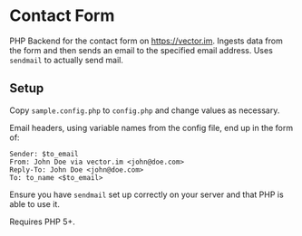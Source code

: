 # Contact Form

PHP Backend for the contact form on https://vector.im. Ingests data from the
form and then sends an email to the specified email address. Uses `sendmail`
to actually send mail.

## Setup

Copy `sample.config.php` to `config.php` and change values as necessary.

Email headers, using variable names from the config file, end up in the form of:

```
Sender: $to_email
From: John Doe via vector.im <john@doe.com>
Reply-To: John Doe <john@doe.com>
To: to_name <$to_email>
```

Ensure you have `sendmail` set up correctly on your server and that PHP is able to use it.

Requires PHP 5+.